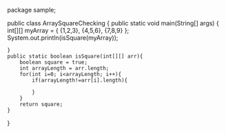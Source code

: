 package sample;

public class ArraySquareChecking {
    public static void main(String[] args) {
        int[][] myArray = {
                {1,2,3},
                {4,5,6},
                {7,8,9}
        };
        System.out.println(isSquare(myArray));

    }
    public static boolean isSquare(int[][] arr){
        boolean square = true;
        int arrayLength = arr.length;
        for(int i=0; i<arrayLength; i++){
            if(arrayLength!=arr[i].length){

            }
        }
        return square;
    }
}
